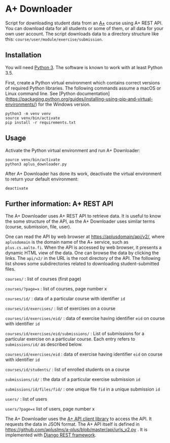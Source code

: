 # A+ Downloader

Script for downloading student data from an [A+](https://github.com/apluslms/a-plus)
course using A+ REST API. You can download data for all students or some of
them, or all data for your own user account. The script downloads data to a
directory structure like this: `course/user/module/exercise/submission`.

## Installation

You will need [Python 3](https://www.python.org/). The software is known to
work with at least Python 3.5.

First, create a Python virtual environment which contains correct versions
of required Python libraries. The following commands assume a macOS or Linux
command line. See [Python documentation]
(https://packaging.python.org/guides/installing-using-pip-and-virtual-environments/)
for the Windows version.

```
python3 -m venv venv
source venv/bin/activate
pip install -r requirements.txt
```

## Usage

Activate the Python virtual environment and run A+ Downloader:

```
source venv/bin/activate
python3 aplus_downloader.py
```

After A+ Downloader has done its work, deactivate the virtual environment to
return your default environment:

```
deactivate
```

## Further information: A+ REST API

The A+ Downloader uses A+ REST API to retrieve data. It is useful to know the
some structure of the API, as the A+ Downloader uses similar terms
(course, submission, file, user).

One can read the API by web browser at <https://aplusdomain/api/v2/>, where
`aplusdomain` is the domain name of the A+ service, such as `plus.cs.aalto.fi`.
When the API is accessed by web browser, it presents a dynamic HTML view of the
data. One can browse the data by clicking the links. The `api/v2/` in the URL
is the root directory of the API. The following list shows some subdirectories
related to downloading student-submitted files.

`courses/` : list of courses (first page)

`courses/?page=x` : list of courses, page number x

`courses/id/` : data of a particular course with identifier `id`

`courses/id/exercises/` : list of exercises on a course

`courses/id/exercises/eid/` : data of exercise having identifier `eid` on course
with identifier `id`

`courses/id/exercises/eid/submissions/` : List of submissions for a particular
exercise on a particular course. Each entry refers to `submissions/id/` as
described below.

`courses/id/exercises/eid` : data of exercise having identifier `eid` on course
with identifier `id`

`courses/id/students/` : list of enrolled students on a course

`submissions/id/` : the data of a particular exercise submission `id`

`submissions/id/files/fid/` : one unique file `fid` in a unique submission `id`

`users/` : list of users

`users/?page=x` list of users, page number x

The A+ Downloader uses the
[A+ API client library](https://github.com/Aalto-LeTech/a-plus-client) to
access the API. It requests the data in JSON format. The A+ API itself is
defined in <https://github.com/apluslms/a-plus/blob/master/api/urls_v2.py> .
It is implemented with
[Django REST framework](https://www.django-rest-framework.org/).

